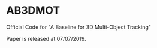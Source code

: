 # AB3DMOT
Official Code for "A Baseline for 3D Multi-Object Tracking"

Paper is released at 07/07/2019.
